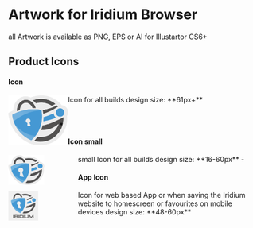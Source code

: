 # Artwork for Iridium Browser
all Artwork is available as PNG, EPS or AI for Illustartor CS6+

## Product Icons #
      
#### Icon #
<img src="https://github.com/iridium-browser/artwork/blob/master/product-icon_RGB/iridium-icon_custom.png" height="100" width="120" align="left">
Icon for all builds      
design size: **61px+**    
<br/>
<br/>

-
      
#### Icon small #
<img src="https://github.com/iridium-browser/artwork/blob/master/product-icon_RGB/iridium-icon_custom_small.png" height="60" width="72" align="left" style="margin-right:68px;">     
small Icon for all builds      
design size: **16-60px**    
-

#### App Icon #
<img src="https://github.com/iridium-browser/artwork/blob/master/product-icon_RGB/iridium-app_icon.png" height="60" width="60" align="left" style="margin-right:80px;">
Icon for web based App or when saving the Iridium website to homescreen or favourites on mobile devices     
design size: **48-60px**
